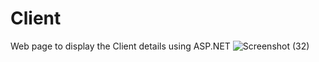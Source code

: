 # Client
Web page to display the Client details using ASP.NET
![Screenshot (32)](https://github.com/abinanthan1/Client/assets/139579590/bb954a73-a900-4ae4-bcf4-1bd30612d414)
